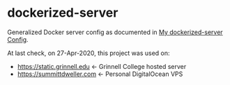 # dockerized-server

Generalized Docker server config as documented in [My dockerized-server Config](https://dlad.summittdweller.com/en/posts/042-my-dockerized-server-config/).

At last check, on 27-Apr-2020, this project was used on:

  - https://static.grinnell.edu  <- Grinnell College hosted server
  - https://summittdweller.com   <- Personal DigitalOcean VPS
